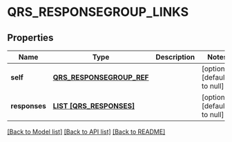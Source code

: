 # QRS_RESPONSEGROUP_LINKS

## Properties
Name | Type | Description | Notes
------------ | ------------- | ------------- | -------------
**self** | [**QRS_RESPONSEGROUP_REF**](QrsResponsegroupRef.md) |  | [optional] [default to null]
**responses** | [**LIST [QRS_RESPONSES]**](QrsResponses.md) |  | [optional] [default to null]

[[Back to Model list]](../README.md#documentation-for-models) [[Back to API list]](../README.md#documentation-for-api-endpoints) [[Back to README]](../README.md)


